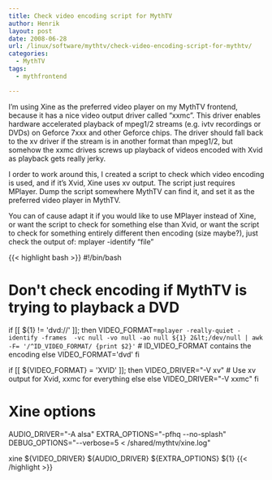 ```yaml
---
title: Check video encoding script for MythTV
author: Henrik
layout: post
date: 2008-06-28
url: /linux/software/mythtv/check-video-encoding-script-for-mythtv/
categories:
  - MythTV
tags:
  - mythfrontend

---
```

I&#8217;m using Xine as the preferred video player on my MythTV frontend, because it has a nice video output driver called &#8220;xxmc&#8221;. This driver enables hardware accelerated playback of mpeg1/2 streams (e.g. ivtv recordings or DVDs) on Geforce 7xxx and other Geforce chips.<!--more--> The driver should fall back to the xv driver if the stream is in another format than mpeg1/2, but somehow the xxmc drives screws up playback of videos encoded with Xvid as playback gets really jerky.

I order to work around this, I created a script to check which video encoding is used, and if it&#8217;s Xvid, Xine uses xv output. The script just requires MPlayer. Dump the script somewhere MythTV can find it, and set it as the preferred video player in MythTV.

You can of cause adapt it if you would like to use MPlayer instead of Xine, or want the script to check for something else than Xvid, or want the script to check for something entirely different then encoding (size maybe?), just check the output of: mplayer -identify &#8220;file&#8221;

{{< highlight bash >}}
#!/bin/bash

# Don't check encoding if MythTV is trying to playback a DVD
if [[ ${1} != 'dvd://' ]]; then
  VIDEO_FORMAT=`mplayer -really-quiet -identify -frames  -vc null -vo null -ao null ${1} 2&lt;/dev/null | awk -F= '/^ID_VIDEO_FORMAT/ {print $2}'` # ID_VIDEO_FORMAT contains the encoding
else
  VIDEO_FORMAT='dvd'
fi

if [[ ${VIDEO_FORMAT} = 'XVID'  ]]; then
  VIDEO_DRIVER="-V xv" # Use xv output for Xvid, xxmc for everything else
else
  VIDEO_DRIVER="-V xxmc"
fi

# Xine options
AUDIO_DRIVER="-A alsa"
EXTRA_OPTIONS="-pfhq --no-splash"
DEBUG_OPTIONS="--verbose=5 < /shared/mythtv/xine.log"

xine ${VIDEO_DRIVER} ${AUDIO_DRIVER} ${EXTRA_OPTIONS} ${1}
{{< /highlight >}}
